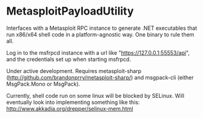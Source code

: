 MetasploitPayloadUtility
========================

Interfaces with a Metasploit RPC instance to generate .NET executables that run x86/x64 shell code in a platform-agnostic way. One binary to rule them all.

Log in to the msfrpcd instance with a url like "https://127.0.0.1:55553/api", and the credentials set up when starting msfrpcd.

Under active development. Requires metasploit-sharp (http://github.com/brandonprry/metasploit-sharp/) and msgpack-cli (either MsgPack.Mono or MsgPack).

Currently, shell code run on some linux will be blocked by SELinux. Will eventually look into implementing something like this: http://www.akkadia.org/drepper/selinux-mem.html
